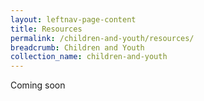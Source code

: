 ```yaml
---
layout: leftnav-page-content
title: Resources
permalink: /children-and-youth/resources/
breadcrumb: Children and Youth
collection_name: children-and-youth
---
```


Coming soon
